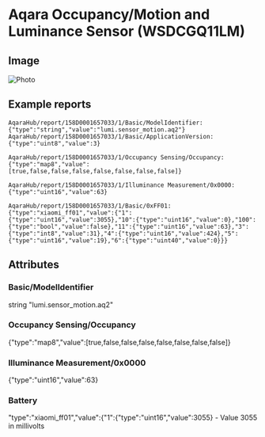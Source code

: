 # Aqara Occupancy/Motion and Luminance Sensor (WSDCGQ11LM)
## Image
![Photo](https://images2.imgbox.com/a6/f2/llvXJHM2_o.jpg)
## Example reports
```
AqaraHub/report/158D0001657033/1/Basic/ModelIdentifier: {"type":"string","value":"lumi.sensor_motion.aq2"}
AqaraHub/report/158D0001657033/1/Basic/ApplicationVersion: {"type":"uint8","value":3}

AqaraHub/report/158D0001657033/1/Occupancy Sensing/Occupancy: {"type":"map8","value":[true,false,false,false,false,false,false,false]}

AqaraHub/report/158D0001657033/1/Illuminance Measurement/0x0000: {"type":"uint16","value":63}

AqaraHub/report/158D0001657033/1/Basic/0xFF01: {"type":"xiaomi_ff01","value":{"1":{"type":"uint16","value":3055},"10":{"type":"uint16","value":0},"100":{"type":"bool","value":false},"11":{"type":"uint16","value":63},"3":{"type":"int8","value":31},"4":{"type":"uint16","value":424},"5":{"type":"uint16","value":19},"6":{"type":"uint40","value":0}}}

```
## Attributes
### Basic/ModelIdentifier
string "lumi.sensor_motion.aq2"
### Occupancy Sensing/Occupancy
{"type":"map8","value":[true,false,false,false,false,false,false,false]}
### Illuminance Measurement/0x0000
{"type":"uint16","value":63}

### Battery
"type":"xiaomi_ff01","value":{"1":{"type":"uint16","value":3055}  - Value 3055 in millivolts
